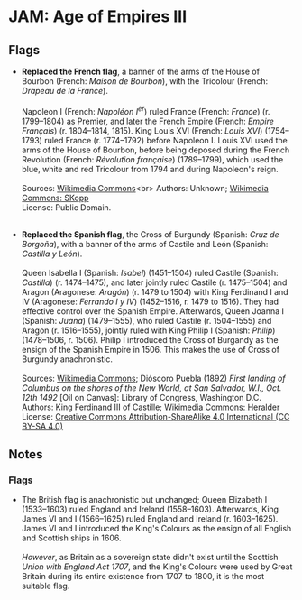# JAM: Age of Empires III

## Flags
* **Replaced the French flag**, a banner of the arms of the House of Bourbon (French: *Maison de Bourbon*), with the Tricolour (French: *Drapeau de la France*).<br><br>
Napoleon I (French: *Napoléon I<sup>er</sup>*) ruled France (French: *France*) (r. 1799–1804) as Premier, and later the French Empire (French: *Empire Français*) (r. 1804–1814, 1815). King Louis XVI (French: *Louis XVI*) (1754–1793) ruled France (r. 1774–1792) before Napoleon I. Louis XVI used the arms of the House of Bourbon, before being deposed during the French Revolution (French: *Révolution française*) (1789–1799), which used the blue, white and red Tricolour from 1794 and during Napoleon's reign.<br><br>
Sources: [Wikimedia Commons](https://commons.wikimedia.org/wiki/File:Flag_of_France_(1794%E2%80%931815,_1830%E2%80%931974).svg)<br>
Authors: Unknown; [Wikimedia Commons: SKopp](https://commons.wikimedia.org/wiki/User:SKopp)<br>
License: Public Domain.
<br><br>

* **Replaced the Spanish flag**, the Cross of Burgundy (Spanish: *Cruz de Borgoña*), with a banner of the arms of Castile and León (Spanish: *Castilla y León*).<br><br>
Queen Isabella I (Spanish: *Isabel*) (1451–1504) ruled Castile (Spanish: *Castilla*) (r. 1474–1475), and later jointly ruled Castile (r. 1475–1504) and Aragon (Aragonese: *Aragón*) (r. 1479 to 1504) with King Ferdinand I and IV (Aragonese: *Ferrando I y IV*) (1452–1516, r. 1479 to 1516). They had effective control over the Spanish Empire. Afterwards, Queen Joanna I (Spanish: *Juana*) (1479–1555), who ruled Castile (r. 1504–1555) and Aragon (r. 1516–1555), jointly ruled with King Philip I (Spanish: *Philip*) (1478–1506, r. 1506). Philip I introduced the Cross of Burgandy as the ensign of the Spanish Empire in 1506. This makes the use of Cross of Burgundy anachronistic. <br><br>
Sources: [Wikimedia Commons](https://commons.wikimedia.org/wiki/File:Royal_Banner_of_the_Crown_of_Castille_(15th_Century_Style).svg); Dióscoro Puebla (1892) *First landing of Columbus on the shores of the New World, at San Salvador, W.I., Oct. 12th 1492* \[Oil on Canvas\]: Library of Congress, Washington D.C.<br>
Authors: King Ferdinand III of Castille; [Wikimedia Commons: Heralder](https://commons.wikimedia.org/wiki/User:Heralder)<br>
License: [Creative Commons Attribution-ShareAlike 4.0 International (CC BY-SA 4.0)](https://creativecommons.org/licenses/by-sa/4.0/)

## Notes

### Flags
* The British flag is anachronistic but unchanged; Queen Elizabeth I (1533–1603) ruled England and Ireland (1558–1603). Afterwards, King James VI and I (1566–1625) ruled England and Ireland (r. 1603–1625). James VI and I introduced the King's Colours as the ensign of all English and Scottish ships in 1606.<br><br>
*However*, as Britain as a sovereign state didn't exist until the Scottish *Union with England Act 1707*, and the King's Colours were used by Great Britain during its entire existence from 1707 to 1800, it is the most suitable flag.
